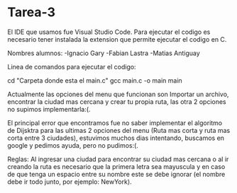 # Tarea-3

El IDE que usamos fue Visual Studio Code. Para ejecutar el codigo es necesario tener instalada la extension que permite ejecutar el codigo en C.


Nombres alumnos:
-Ignacio Gary
-Fabian Lastra
-Matias Antiguay

Linea de comandos para ejecutar el codigo:

cd "Carpeta donde esta el main.c"
gcc main.c -o main
main

Actualmente las opciones del menu que funcionan son Importar un archivo, encontrar la ciudad mas cercana y crear tu propia ruta, las otra 2 opciones no supimos implementarla:(.

El principal error que encontramos fue no saber implementar el algoritmo de Dijsktra para las ultimas 2 opciones del menu (Ruta mas corta y ruta mas corta entre 3 ciudades), estuvimos muchos dias intentando, buscamos en google y pedimos ayuda, pero no pudimos:(.

Reglas:
Al ingresar una ciudad para encontrar su ciudad mas cercana o al ir creando la ruta es necesario que la primera letra sea mayuscula y en caso de que tenga un espacio entre su nombre este se debe ignorar (el nombre debe ir todo junto, por ejemplo: NewYork).